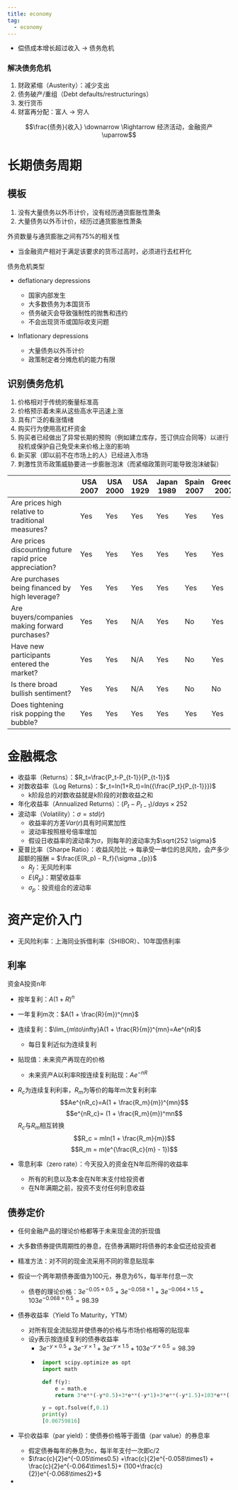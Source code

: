 ```yaml
---
title: economy
tag:
  - economy
---
```


- 偿债成本增长超过收入 -> 债务危机

### 解决债务危机
1. 财政紧缩（Austerity）：减少支出
2. 债务破产/重组（Debt defaults/restructurings）
3. 发行货币
4. 财富再分配：富人 -> 穷人

$$\frac{债务}{收入} \downarrow \Rightarrow 经济活动，金融资产 \uparrow$$  

# 长期债务周期

## 模板

1. 没有大量债务以外币计价，没有经历通货膨胀性萧条
2. 大量债务以外币计价，经历过通货膨胀性萧条

外资数量与通货膨胀之间有75%的相关性

- 当金融资产相对于满足该要求的货币过高时，必须进行去杠杆化

债务危机类型
-  deflationary depressions
   -  国家内部发生
   -  大多数债务为本国货币
   -  债务破灭会导致强制性的抛售和违约
   -  不会出现货币或国际收支问题

- Inflationary depressions
  - 大量债务以外币计价
  - 政策制定者分摊危机的能力有限


## 识别债务危机
1. 价格相对于传统的衡量标准高
2. 价格预示着未来从这些高水平迅速上涨
3. 具有广泛的看涨情绪
4. 购买行为使用高杠杆资金
5. 购买者已经做出了异常长期的预购（例如建立库存，签订供应合同等）以进行投机或保护自己免受未来价格上涨的影响
6. 新买家（即以前不在市场上的人）已经进入市场
7. 刺激性货币政策威胁要进一步膨胀泡沫（而紧缩政策则可能导致泡沫破裂）

||USA 2007|USA 2000|USA 1929|Japan 1989|Spain 2007|Greece 2007|Ireland 2007|Korea 1994|HK 1997|China 2015
|-------|-------|-------|-------|-------|-------|-------|-------|-------|-------|-------|
|Are prices high relative to traditional measures?|Yes| Yes| Yes| Yes| Yes| Yes| Yes| Yes| Yes| Yes
|Are prices discounting future rapid price appreciation?|Yes| Yes| Yes| Yes| Yes| Yes| Yes| Yes| Yes| Yes
|Are purchases being financed by high leverage?|Yes| Yes| Yes| Yes| Yes| Yes| Yes| Yes| N?A| Yes
|Are buyers/companies making forward purchases?|Yes| Yes| N/A| Yes| No| Yes| No| Yes| Yes| No
|Have new participants entered the market?|Yes| Yes| N/A| Yes| No| Yes| Yes| Yes| N/A| Yes
|Is there broad bullish sentiment?|Yes| Yes| N/A| Yes| No| No| No| N/A| N/A| Yes
|Does tightening risk popping the bubble?|Yes| Yes| Yes| Yes| Yes| Yes| No| No| Yes| Yes


# 金融概念
- 收益率（Returns）：$R_t=\frac{P_t-P_{t-1}}{P_{t-1}}$
- 对数收益率（Log Returns）：$r_t=ln(1+R_t)=ln({\frac{P_t}{P_{t-1}}})$
  - k阶段总的对数收益就是k阶段的对数收益之和
- 年化收益率（Annualized Returns）：$(P_t-P_{t-1})/days×252$
- 波动率（Volatility）：$\sigma = std(r)$
  - 收益率的方差$Var(r)$具有时间累加性
  - 波动率按照根号倍率增加
  - 假设日收益率的波动率为$\sigma$，则每年的波动率为$\sqrt{252 \sigma}$
- 夏普比率（Sharpe Ratio）：收益风险比 -> 每承受一单位的总风险，会产多少超额的报酬  = $\frac{E(R_p) - R_f}{\sigma _{p}}$
  - $R_f$：无风险利率
  - $E(R_p)$：期望收益率
  - $\sigma _{p}$：投资组合的波动率


# 资产定价入门
- 无风险利率：上海同业拆借利率（SHIBOR）、10年国债利率

## 利率
资金A投资n年
- 按年复利：$A(1+R)^n$
- 一年复利m次：$A(1 + \frac{R}{m})^{mn}$
- 连续复利：$\lim_{m\to\infty}A(1 + \frac{R}{m})^{mn}=Ae^{nR}$
  - 每日复利近似为连续复利
- 贴现值：未来资产再现在的价格
  - 未来资产A以利率R按连续复利贴现：$Ae^{-nR}$

- $R_c$为连续复利利率，$R_m$为等价的每年m次复利利率
  $$Ae^{nR_c}=A(1 + \frac{R_m}{m})^{mn}$$
  $$e^{nR_c}= (1 + \frac{R_m}{m})^mn$$
  $R_c$与$R_m$相互转换
  $$R_c = mln(1 + \frac{R_m}{m})$$
  $$R_m = m(e^{\frac{R_c}{m} - 1})$$

- 零息利率（zero rate）：今天投入的资金在N年后所得的收益率
  - 所有的利息以及本金在N年末支付给投资者
  - 在N年满期之前，投资不支付任何利息收益
## 债券定价
- 任何金融产品的理论价格都等于未来现金流的折现值
- 大多数债券提供周期性的券息，在债券满期时将债券的本金偿还给投资者
- 精准方法：对不同的现金流采用不同的零息贴现率
- 假设一个两年期债券面值为100元，券息为6%，每半年付息一次
  - 债卷的理论价格：$3e^{-0.05\times0.5} + 3e^{-0.058\times1}+ 3e^{-0.064\times1.5}+ 103e^{-0.068\times0.5}=98.39$

- 债券收益率（Yield To Maturity，YTM）
  - 对所有现金流贴现并使债券的价格与市场价格相等的贴现率
  - 设y表示按连续复利的债券收益率
    - $3e^{-y\times0.5} + 3e^{-y\times1}+ 3e^{-y\times1.5}+ 103e^{-y\times0.5}=98.39$
    -  ```python
        import scipy.optimize as opt
        import math

        def f(y):
            e = math.e
            return 3*e**(-y*0.5)+3*e**(-y*1)+3*e**(-y*1.5)+103*e**(-y*2)-98.39

        y = opt.fsolve(f,0.1)
        print(y)
        [0.06759816]
        ```
- 平价收益率（par yield）：使债券价格等于面值（par value）的券息率
  - 假定债券每年的券息为c，每半年支付一次即c/2
  - $\frac{c}{2}e^{-0.05\times0.5} +\frac{c}{2}e^{-0.058\times1} + \frac{c}{2}e^{-0.064\times1.5}+ (100+\frac{c}{2})e^{-0.068\times2}+$

- 
